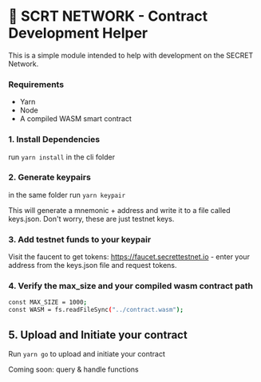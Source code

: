 # 🚀 SCRT NETWORK - Contract Development Helper

This is a simple module intended to help with development on the SECRET Network.

### Requirements

- Yarn
- Node
- A compiled WASM smart contract

### 1. Install Dependencies

run `yarn install` in the cli folder

### 2. Generate keypairs

in the same folder run `yarn keypair`

This will generate a mnemonic + address and write it to a file called keys.json. Don't worry, these are just testnet keys.

### 3. Add testnet funds to your keypair

Visit the faucent to get tokens: https://faucet.secrettestnet.io - enter your address from the keys.json file and request tokens.

### 4. Verify the max_size and your compiled wasm contract path

```sh
const MAX_SIZE = 1000;
const WASM = fs.readFileSync("../contract.wasm");
```

## 5. Upload and Initiate your contract

Run `yarn go` to upload and initiate your contract

Coming soon: query & handle functions
